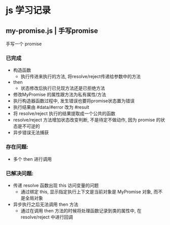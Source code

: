 # js 学习记录

## my-promise.js | 手写promise
手写一个 promise

### 已完成
- 构造函数
    - 执行传进来执行的方法, 将resolve/reject传递给参数中的方法
- then
    - 状态修改后执行已兑现方法还是已拒绝方法
- 修改MyPromise 的属性跟方法为私有属性/方法
- 执行构造器函数过程中, 发生错误也要将promise状态置为错误
- 执行结果由 #data/#error 改为 #result
- 将 resolve/reject 执行的结果提取成一个公共的函数
- resolve/reject 方法增加状态改变判断, 不是待定不做动作, 因为 promise 的状态是不可逆的
- 异步错误无法捕获

### 存在问题:
- 多个 then 进行调用

### 已解决问题:
- 传递 resolve 函数出现 this 访问变量的问题
    - 通过绑定 this, 显示指定执行上下文是当前对象是 MyPromise 对象, 而不是全局对象
- 异步执行之后无法调用 then 方法
    - 通过在调用 then 方法的时候将处理函数记录到类的属性中, 在 resolve/reject 中进行回调